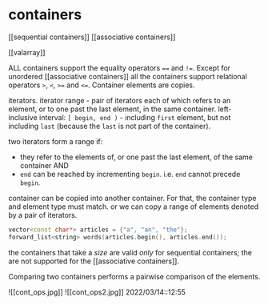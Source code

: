# containers
[[sequential containers]]
[[associative containers]]

[[valarray]]

ALL containers support the equality operators `==` and `!=`. Except for unordered [[associative containers]] all the containers support relational operators `>`, `<`, `>=` and `<=`.
Container elements are copies.

 iterators.
 iterator range - pair of iterators each of which refers to an element, or to one past the last element, in the same container.
left-inclusive interval:
`[ begin, end )` - including `first` element, but not including `last` (because the `last` is not part of the container).

two iterators form a range if:
- they refer to the elements of, or one past the last element, of the same container AND
- `end` can be reached by incrementing `begin`. i.e. `end` cannot precede `begin`.

container can be copied into another container. For that, the container type and element type must match.
or we can copy a range of elements denoted by a pair of iterators.

```c++
vector<const char*> articles = {"a", "an", "the"};
forward_list<string> words(articles.begin(), articles.end());
```

the containers that take a _size_ are valid _only_ for sequential containers; the are not supported for the [[associative containers]].

Comparing two containers performs a pairwise comparison of the elements.

![[cont_ops.jpg]]
![[cont_ops2.jpg]]
2022/03/14::12:55
